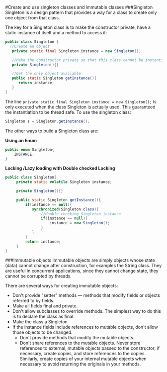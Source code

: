 #Create and use singleton classes and immutable classes
###Singleton
Singleton is a design pattern that provides a way for a class to create only one object from that class. 

The key for a Singleton class is to make the constructor private, have a static instance of itself and a method to access it:
````java
public class Singleton {
  //Create an object
   private static final Singleton instance = new Singleton();

   //Make the constructor private so that this class cannot be instantiated
   private Singleton(){}

   //Get the only object available
   public static Singleton getInstance(){
      return instance;
   }
}
````
The line `private static final Singleton instance = new Singleton();` is only executed when the class Singleton is actually used. This guaranteed the instantiation to be thread safe. To use the singleton class:
````java
Singleton s = Singleton.getInstance();
````

The other ways to build a Singleton class are:

**Using an Enum**
````java
public enum Singleton{
    INSTANCE;
}
````
**Locking /Lazy loading with Double checked Locking**
````java
public class Singleton{
     private static volatile Singleton instance;

     private Singleton(){}

     public static Singleton getInstance(){
         if(instance == null){
            synchronized(Singleton.class){
                //double checking Singleton instance
                if(instance == null){
                    instance = new Singleton();
                }
            }
         }
         return instance;
     }
}
````

###Immutable objects
Immutable objects are simply objects whose state (data) cannot change after construction, for examples the String class. They are useful in concurrent applications, since they cannot change state, they cannot be corrupted by threads.

There are several ways for creating immutable objects:
* Don't provide "setter" methods — methods that modify fields or objects referred to by fields.
* Make all fields final and private.
* Don't allow subclasses to override methods. The simplest way to do this is to declare the class as final.
* Make the class a Singleton
* If the instance fields include references to mutable objects, don't allow those objects to be changed:
    * Don't provide methods that modify the mutable objects.
    * Don't share references to the mutable objects. Never store references to external, mutable objects passed to the constructor; if necessary, create copies, and store references to the copies. Similarly, create copies of your internal mutable objects when necessary to avoid returning the originals in your methods.
